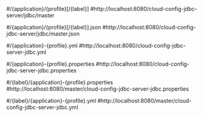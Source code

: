 #/{application}/{profile}[/{label}]
#http://localhost:8080/cloud-config-jdbc-server/jdbc/master

#/{application}/{profile}[/{label}].json
#http://localhost:8080/cloud-config-jdbc-server/jdbc/master.json

#/{application}-{profile}.yml
#http://localhost:8080/cloud-config-jdbc-server-jdbc.yml

#/{application}-{profile}.properties
#http://localhost:8080/cloud-config-jdbc-server-jdbc.properties

#/{label}/{application}-{profile}.properties
#http://localhost:8080/master/cloud-config-jdbc-server-jdbc.properties

#/{label}/{application}-{profile}.yml
#http://localhost:8080/master/cloud-config-jdbc-server-jdbc.yml